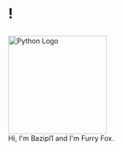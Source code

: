 # ! <figure>
  <img src="https://media.stickerswiki.app/foxflea/38698.512.webp" width="200" alt="Python Logo">
  <figcaption>Hi, I'm Bazipl1 and I'm Furry Fox.</figcaption>
</figure>

